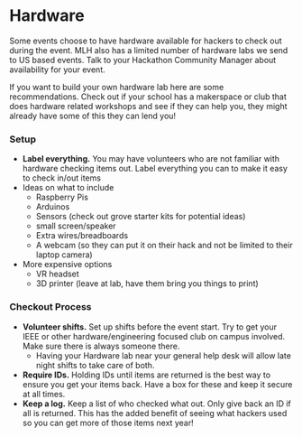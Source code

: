 # Hardware

Some events choose to have hardware available for hackers to check out during the event. MLH also has a limited number of hardware labs we send to US based events. Talk to your Hackathon Community Manager about availability for your event.&#x20;

If you want to build your own hardware lab here are some recommendations. Check out if your school has a makerspace or club that does hardware related workshops and see if they can help you, they might already have some of this they can lend you!

### Setup

* **Label everything.** You may have volunteers who are not familiar with hardware checking items out. Label everything you can to make it easy to check in/out items
* Ideas on what to include
  * Raspberry Pis
  * Arduinos
  * Sensors (check out grove starter kits for potential ideas)
  * small screen/speaker
  * Extra wires/breadboards
  * A webcam (so they can put it on their hack and not be limited to their laptop camera)
* More expensive options
  * VR headset
  * 3D printer (leave at lab, have them bring you things to print)

### Checkout Process

* **Volunteer shifts.** Set up shifts before the event start. Try to get your IEEE or other hardware/engineering focused club on campus involved. Make sure there is always someone there.&#x20;
  * Having your Hardware lab near your general help desk will allow late night shifts to take care of both.&#x20;
* **Require IDs.** Holding IDs until items are returned is the best way to ensure you get your items back. Have a box for these and keep it secure at all times.&#x20;
* **Keep a log.** Keep a list of who checked what out. Only give back an ID if all is returned. This has the added benefit of seeing what hackers used so you can get more of those items next year!
